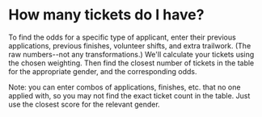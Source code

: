 # How many tickets do I have?
To find the odds for a specific type of applicant, enter their previous applications, previous finishes, volunteer shifts, and extra trailwork. (The raw numbers--not any transformations.) We'll calculate your tickets using the chosen weighting. Then find the closest number of tickets in the table for the appropriate gender, and the corresponding odds. 

Note: you can enter combos of applications, finishes, etc. that no one applied with, so you may not find the exact ticket count in the table. Just use the closest score for the relevant gender. 